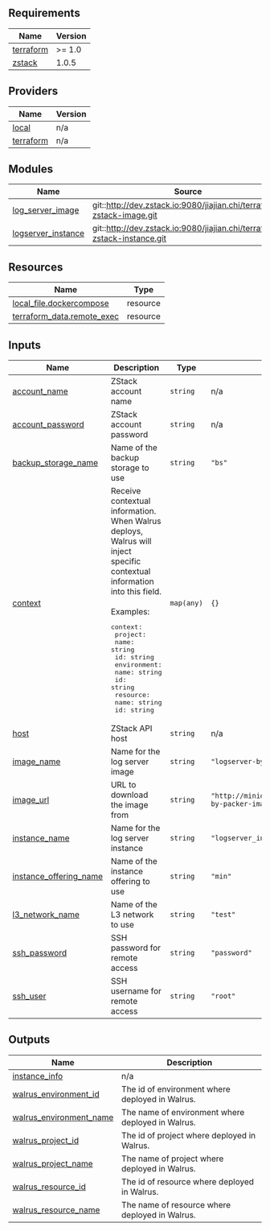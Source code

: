 <!-- BEGIN_TF_DOCS -->
## Requirements

| Name | Version |
|------|---------|
| <a name="requirement_terraform"></a> [terraform](#requirement\_terraform) | >= 1.0 |
| <a name="requirement_zstack"></a> [zstack](#requirement\_zstack) | 1.0.5 |

## Providers

| Name | Version |
|------|---------|
| <a name="provider_local"></a> [local](#provider\_local) | n/a |
| <a name="provider_terraform"></a> [terraform](#provider\_terraform) | n/a |

## Modules

| Name | Source | Version |
|------|--------|---------|
| <a name="module_log_server_image"></a> [log\_server\_image](#module\_log\_server\_image) | git::http://dev.zstack.io:9080/jiajian.chi/terraform-zstack-image.git | n/a |
| <a name="module_logserver_instance"></a> [logserver\_instance](#module\_logserver\_instance) | git::http://dev.zstack.io:9080/jiajian.chi/terraform-zstack-instance.git | n/a |

## Resources

| Name | Type |
|------|------|
| [local_file.dockercompose](https://registry.terraform.io/providers/hashicorp/local/latest/docs/resources/file) | resource |
| [terraform_data.remote_exec](https://registry.terraform.io/providers/hashicorp/terraform/latest/docs/resources/data) | resource |

## Inputs

| Name | Description | Type | Default | Required |
|------|-------------|------|---------|:--------:|
| <a name="input_account_name"></a> [account\_name](#input\_account\_name) | ZStack account name | `string` | n/a | yes |
| <a name="input_account_password"></a> [account\_password](#input\_account\_password) | ZStack account password | `string` | n/a | yes |
| <a name="input_backup_storage_name"></a> [backup\_storage\_name](#input\_backup\_storage\_name) | Name of the backup storage to use | `string` | `"bs"` | no |
| <a name="input_context"></a> [context](#input\_context) | Receive contextual information. When Walrus deploys, Walrus will inject specific contextual information into this field.<br/><br/>Examples:<pre>context:<br/>  project:<br/>    name: string<br/>    id: string<br/>  environment:<br/>    name: string<br/>    id: string<br/>  resource:<br/>    name: string<br/>    id: string</pre> | `map(any)` | `{}` | no |
| <a name="input_host"></a> [host](#input\_host) | ZStack API host | `string` | n/a | yes |
| <a name="input_image_name"></a> [image\_name](#input\_image\_name) | Name for the log server image | `string` | `"logserver-by-terraform"` | no |
| <a name="input_image_url"></a> [image\_url](#input\_image\_url) | URL to download the image from | `string` | `"http://minio.zstack.io:9001/packer/logserver-by-packer-image-compressed.qcow2"` | no |
| <a name="input_instance_name"></a> [instance\_name](#input\_instance\_name) | Name for the log server instance | `string` | `"logserver_instance"` | no |
| <a name="input_instance_offering_name"></a> [instance\_offering\_name](#input\_instance\_offering\_name) | Name of the instance offering to use | `string` | `"min"` | no |
| <a name="input_l3_network_name"></a> [l3\_network\_name](#input\_l3\_network\_name) | Name of the L3 network to use | `string` | `"test"` | no |
| <a name="input_ssh_password"></a> [ssh\_password](#input\_ssh\_password) | SSH password for remote access | `string` | `"password"` | no |
| <a name="input_ssh_user"></a> [ssh\_user](#input\_ssh\_user) | SSH username for remote access | `string` | `"root"` | no |

## Outputs

| Name | Description |
|------|-------------|
| <a name="output_instance_info"></a> [instance\_info](#output\_instance\_info) | n/a |
| <a name="output_walrus_environment_id"></a> [walrus\_environment\_id](#output\_walrus\_environment\_id) | The id of environment where deployed in Walrus. |
| <a name="output_walrus_environment_name"></a> [walrus\_environment\_name](#output\_walrus\_environment\_name) | The name of environment where deployed in Walrus. |
| <a name="output_walrus_project_id"></a> [walrus\_project\_id](#output\_walrus\_project\_id) | The id of project where deployed in Walrus. |
| <a name="output_walrus_project_name"></a> [walrus\_project\_name](#output\_walrus\_project\_name) | The name of project where deployed in Walrus. |
| <a name="output_walrus_resource_id"></a> [walrus\_resource\_id](#output\_walrus\_resource\_id) | The id of resource where deployed in Walrus. |
| <a name="output_walrus_resource_name"></a> [walrus\_resource\_name](#output\_walrus\_resource\_name) | The name of resource where deployed in Walrus. |
<!-- END_TF_DOCS -->
